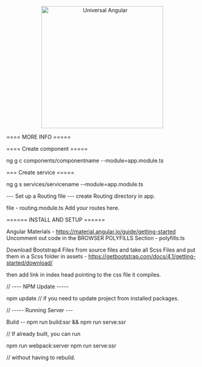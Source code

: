 <p align="center">
  <img src="https://cloud.githubusercontent.com/assets/1016365/10639063/138338bc-7806-11e5-8057-d34c75f3cafc.png" alt="Universal Angular" height="320"/>
</p>



==== MORE INFO =====

==== Create component =====

ng g c components/componentname --module=app.module.ts

=== Create service =====

ng g s services/servicename --module=app.module.ts

--- Set up a Routing file --- create Routing directory in app.

file - routing.module.ts Add your routes here.

====== INSTALL AND SETUP ======

Angular Materials - https://material.angular.io/guide/getting-started Uncomment out code in the BROWSER POLYFILLS Section - polyfills.ts

Download Bootstrap4 Files from source files and take all Scss Files and put them in a Scss folder in assets - https://getbootstrap.com/docs/4.1/getting-started/download/

then add link in index head pointing to the css file it compiles.

// ---- NPM Update -----

npm update // if you need to update project from installed packages.

// ----- Running Server ---

Build -- npm run build:ssr && npm run serve:ssr

// If already built, you can run

npm run webpack:server
npm run serve:ssr

// without having to rebuild.